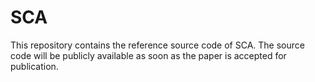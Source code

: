 # SCA
This repository contains the reference source code of SCA.
The source code will be publicly available as soon as the paper is accepted for publication.
